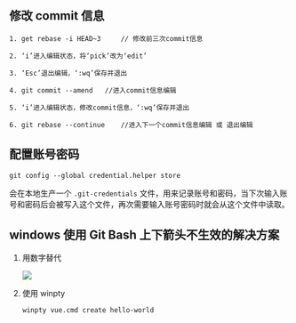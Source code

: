 ## 修改 commit 信息

```
1. get rebase -i HEAD~3     // 修改前三次commit信息

2. ‘i’进入编辑状态，将‘pick’改为‘edit’

3. ‘Esc’退出编辑，‘:wq’保存并退出

4. git commit --amend   //进入commit信息编辑

5. ‘i’进入编辑状态，修改commit信息，‘:wq’保存并退出

6. git rebase --continue    //进入下一个commit信息编辑 或 退出编辑

```

## 配置账号密码

```
git config --global credential.helper store

```
会在本地生产一个 `.git-credentials` 文件，用来记录账号和密码，当下次输入账号和密码后会被写入这个文件，再次需要输入账号密码时就会从这个文件中读取。

## windows 使用 Git Bash 上下箭头不生效的解决方案

1. 用数字替代

    ![](https://gitee.com/jerry-zhang/image-database/raw/master/img/Screenshot0609-1543.jpg)

2. 使用 winpty

    `winpty vue.cmd create hello-world`